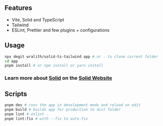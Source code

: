 ## Features

- Vite, Solid and TypeScript
- Tailwind
- ESLint, Prettier and few plugins + configurations

## Usage

```bash
npx degit wralith/solid-ts-tailwind app # or . to clone current folder
cd app
pnpm install # or npm install or yarn install
```

### Learn more about [Solid](https://github.com/solidjs/solid) on the [Solid Website](https://solidjs.com)

## Scripts

```bash
pnpm dev # runs the app in development mode and reload on edit
pnpm build # builds app for production to dist folder
pnpm lint # eslint .
pnpm lint:fix # with --fix to auto-fix
```
